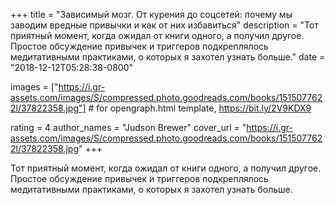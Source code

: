 
+++
title = "Зависимый мозг. От курения до соцсетей: почему мы заводим вредные привычки и как от них избавиться"
description = "Тот приятный момент, когда ожидал от книги одного, а получил другое. Простое обсуждение привычек и триггеров подкреплялось медитативными практиками, о которых я захотел узнать больше."
date = "2018-12-12T05:28:38-0800"

images = ["https://i.gr-assets.com/images/S/compressed.photo.goodreads.com/books/1515077622l/37822358.jpg"]  # for opengraph.html template, https://bit.ly/2V9KDX9

rating = 4
author_names = "Judson Brewer"
cover_url = "https://i.gr-assets.com/images/S/compressed.photo.goodreads.com/books/1515077622l/37822358.jpg"
+++

Тот приятный момент, когда ожидал от книги одного, а получил другое. Простое обсуждение привычек и триггеров подкреплялось медитативными практиками, о которых я захотел узнать больше.
